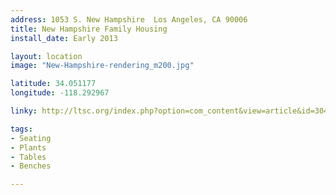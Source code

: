 ```yaml
---
address: 1053 S. New Hampshire  Los Angeles, CA 90006
title: New Hampshire Family Housing
install_date: Early 2013

layout: location
image: "New-Hampshire-rendering_m200.jpg"

latitude: 34.051177
longitude: -118.292967

linky: http://ltsc.org/index.php?option=com_content&view=article&id=304

tags:	
- Seating
- Plants
- Tables
- Benches

---
```

